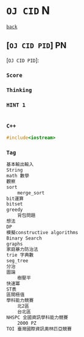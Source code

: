 <link id="style_css" rel="stylesheet" type="text/css" href="/OJ_ans/style.css">

# `OJ CID` N

[`back`](../)

## [`OJ CID PID`] PN

[`OJ CID PID`]:

### `Score`

### `Thinking`

### `HINT 1`

```txt

```

### `C++`

```c++
#include<iostream>
```

### `Tag`

```txt
基本輸出輸入
String
math 數學
觀察
sort
	merge_sort
bit運算
bitset
greedy
	背包問題
想法
DP
模擬constructive algorithms
Binary Search
graphs
家庭暴力防治法
trie 字典數
seg_tree
分治
圖論
	樹壓平
快速冪
ST表
區間極值
學科能力競賽
	北2區
	台北區
NHSPC 全國資訊學科能力競賽
	2000 PZ
TOI 臺灣國際資訊奧林匹亞競賽
```
